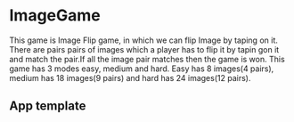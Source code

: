 # ImageGame
This game is Image Flip game, in which we can flip Image by taping on it. There are pairs pairs of images which a player has to flip it by tapin gon it and match the pair.If all the image pair matches then the game is won. This game has 3 modes easy, medium and hard.
Easy has 8 images(4 pairs), medium has 18 images(9 pairs) and hard has 24 images(12 pairs).

## App template
